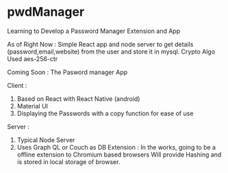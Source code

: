 # pwdManager
Learning to Develop a Password Manager Extension and App

As of Right Now :
Simple React app and node server to get details (password,email,website) from the user and store it in mysql.
Crypto Algo Used aes-256-ctr

Coming Soon :
The Pasword manager App 

Client : 
  1) Based on React with React Native (android)
  2) Material UI
  3) Displaying the Passwords with a copy function for ease of use

Server :
  1) Typical Node Server
  2) Uses Graph QL or Couch as DB
Extension :
In the works, going to be a offline extension to Chromium based browsers
Will provide Hashing and is stored in local storage of browser.
